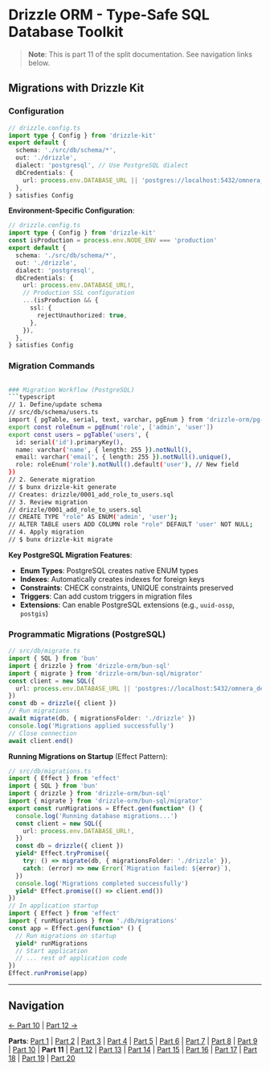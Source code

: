 # Drizzle ORM - Type-Safe SQL Database Toolkit

> **Note**: This is part 11 of the split documentation. See navigation links below.

## Migrations with Drizzle Kit

### Configuration

```typescript
// drizzle.config.ts
import type { Config } from 'drizzle-kit'
export default {
  schema: './src/db/schema/*',
  out: './drizzle',
  dialect: 'postgresql', // Use PostgreSQL dialect
  dbCredentials: {
    url: process.env.DATABASE_URL || 'postgres://localhost:5432/omnera_dev',
  },
} satisfies Config
```

**Environment-Specific Configuration**:

```typescript
// drizzle.config.ts
import type { Config } from 'drizzle-kit'
const isProduction = process.env.NODE_ENV === 'production'
export default {
  schema: './src/db/schema/*',
  out: './drizzle',
  dialect: 'postgresql',
  dbCredentials: {
    url: process.env.DATABASE_URL!,
    // Production SSL configuration
    ...(isProduction && {
      ssl: {
        rejectUnauthorized: true,
      },
    }),
  },
} satisfies Config
```

### Migration Commands

````bash

### Migration Workflow (PostgreSQL)
```typescript
// 1. Define/update schema
// src/db/schema/users.ts
import { pgTable, serial, text, varchar, pgEnum } from 'drizzle-orm/pg-core'
export const roleEnum = pgEnum('role', ['admin', 'user'])
export const users = pgTable('users', {
  id: serial('id').primaryKey(),
  name: varchar('name', { length: 255 }).notNull(),
  email: varchar('email', { length: 255 }).notNull().unique(),
  role: roleEnum('role').notNull().default('user'), // New field
})
// 2. Generate migration
// $ bunx drizzle-kit generate
// Creates: drizzle/0001_add_role_to_users.sql
// 3. Review migration
// drizzle/0001_add_role_to_users.sql
// CREATE TYPE "role" AS ENUM('admin', 'user');
// ALTER TABLE users ADD COLUMN role "role" DEFAULT 'user' NOT NULL;
// 4. Apply migration
// $ bunx drizzle-kit migrate
````

**Key PostgreSQL Migration Features**:

- **Enum Types**: PostgreSQL creates native ENUM types
- **Indexes**: Automatically creates indexes for foreign keys
- **Constraints**: CHECK constraints, UNIQUE constraints preserved
- **Triggers**: Can add custom triggers in migration files
- **Extensions**: Can enable PostgreSQL extensions (e.g., `uuid-ossp`, `postgis`)

### Programmatic Migrations (PostgreSQL)

```typescript
// src/db/migrate.ts
import { SQL } from 'bun'
import { drizzle } from 'drizzle-orm/bun-sql'
import { migrate } from 'drizzle-orm/bun-sql/migrator'
const client = new SQL({
  url: process.env.DATABASE_URL || 'postgres://localhost:5432/omnera_dev',
})
const db = drizzle({ client })
// Run migrations
await migrate(db, { migrationsFolder: './drizzle' })
console.log('Migrations applied successfully')
// Close connection
await client.end()
```

**Running Migrations on Startup** (Effect Pattern):

```typescript
// src/db/migrations.ts
import { Effect } from 'effect'
import { SQL } from 'bun'
import { drizzle } from 'drizzle-orm/bun-sql'
import { migrate } from 'drizzle-orm/bun-sql/migrator'
export const runMigrations = Effect.gen(function* () {
  console.log('Running database migrations...')
  const client = new SQL({
    url: process.env.DATABASE_URL!,
  })
  const db = drizzle({ client })
  yield* Effect.tryPromise({
    try: () => migrate(db, { migrationsFolder: './drizzle' }),
    catch: (error) => new Error(`Migration failed: ${error}`),
  })
  console.log('Migrations completed successfully')
  yield* Effect.promise(() => client.end())
})
// In application startup
import { Effect } from 'effect'
import { runMigrations } from './db/migrations'
const app = Effect.gen(function* () {
  // Run migrations on startup
  yield* runMigrations
  // Start application
  // ... rest of application code
})
Effect.runPromise(app)
```

---

## Navigation

[← Part 10](./10-effect-integration-patterns.md) | [Part 12 →](./12-best-practices.md)

**Parts**: [Part 1](./01-start.md) | [Part 2](./02-overview.md) | [Part 3](./03-why-drizzle-orm-for-omnera.md) | [Part 4](./04-installation.md) | [Part 5](./05-integration-with-omnera-stack.md) | [Part 6](./06-database-setup.md) | [Part 7](./07-schema-definition.md) | [Part 8](./08-query-api.md) | [Part 9](./09-transactions.md) | [Part 10](./10-effect-integration-patterns.md) | **Part 11** | [Part 12](./12-best-practices.md) | [Part 13](./13-common-patterns.md) | [Part 14](./14-integration-with-better-auth-postgresql.md) | [Part 15](./15-performance-considerations.md) | [Part 16](./16-common-pitfalls-to-avoid.md) | [Part 17](./17-drizzle-studio.md) | [Part 18](./18-postgresql-best-practices-for-omnera.md) | [Part 19](./19-references.md) | [Part 20](./20-summary.md)
